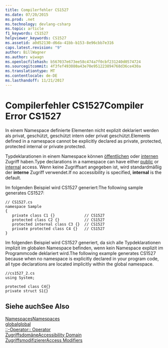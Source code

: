 ```yaml
---
title: Compilerfehler CS1527
ms.date: 07/20/2015
ms.prod: .net
ms.technology: devlang-csharp
ms.topic: article
f1_keywords: CS1527
helpviewer_keywords: CS1527
ms.assetid: a0d52130-d6da-41bb-b153-8e96cbb7e316
caps.latest.revision: "9"
author: BillWagner
ms.author: wiwagn
ms.openlocfilehash: b567037e673ee58c474a7f0cbf231240d0574724
ms.sourcegitcommit: 4f3fef493080a43e70e951223894768d36ce430a
ms.translationtype: MT
ms.contentlocale: de-DE
ms.lasthandoff: 11/21/2017
---
```

# <a name="compiler-error-cs1527"></a><span data-ttu-id="bf1fb-102">Compilerfehler CS1527</span><span class="sxs-lookup"><span data-stu-id="bf1fb-102">Compiler Error CS1527</span></span>
<span data-ttu-id="bf1fb-103">In einem Namespace definierte Elementen nicht explizit deklariert werden als privat, geschützt, geschützt intern oder privat geschützt.</span><span class="sxs-lookup"><span data-stu-id="bf1fb-103">Elements defined in a namespace cannot be explicitly declared as private, protected, protected internal or private protected.</span></span> 
  
 <span data-ttu-id="bf1fb-104">Typdeklarationen in einem Namespace können [öffentlichen](../../csharp/language-reference/keywords/public.md) oder [internen](../../csharp/language-reference/keywords/internal.md) Zugriff haben.</span><span class="sxs-lookup"><span data-stu-id="bf1fb-104">Type declarations in a namespace can have either [public](../../csharp/language-reference/keywords/public.md) or [internal](../../csharp/language-reference/keywords/internal.md) access.</span></span> <span data-ttu-id="bf1fb-105">Wenn keine Zugriffsart angegeben ist, wird standardmäßig der **interne** Zugriff verwendet.</span><span class="sxs-lookup"><span data-stu-id="bf1fb-105">If no accessibility is specified, **internal** is the default.</span></span>  
  
 <span data-ttu-id="bf1fb-106">Im folgenden Beispiel wird CS1527 generiert:</span><span class="sxs-lookup"><span data-stu-id="bf1fb-106">The following sample generates CS1527:</span></span>  
  
```  
// CS1527.cs  
namespace Sample  
{  
   private class C1 {}             // CS1527  
   protected class C2 {}           // CS1527  
   protected internal class C3 {}  // CS1527  
   private protected class C4 {}   // CS1527
}  
```  
  
 <span data-ttu-id="bf1fb-107">Im folgenden Beispiel wird CS1527 generiert, da sich alle Typdeklarationen implizit im globalen Namespace befinden, wenn kein Namespace explizit im Programmcode deklariert wird.</span><span class="sxs-lookup"><span data-stu-id="bf1fb-107">The following example generates CS1527 because when no namespace is explicitly declared in your program code, all type declarations are located implicitly within the global namespace.</span></span>  
  
```  
//cs1527_2.cs  
using System;  
  
protected class C4{}  
private struct S1{}  
```  
  
## <a name="see-also"></a><span data-ttu-id="bf1fb-108">Siehe auch</span><span class="sxs-lookup"><span data-stu-id="bf1fb-108">See Also</span></span>  
 [<span data-ttu-id="bf1fb-109">Namespaces</span><span class="sxs-lookup"><span data-stu-id="bf1fb-109">Namespaces</span></span>](../../csharp/programming-guide/namespaces/index.md)  
 [<span data-ttu-id="bf1fb-110">global</span><span class="sxs-lookup"><span data-stu-id="bf1fb-110">global</span></span>](../../csharp/language-reference/keywords/global.md)  
 [<span data-ttu-id="bf1fb-111">::-Operator</span><span class="sxs-lookup"><span data-stu-id="bf1fb-111">:: Operator</span></span>](../../csharp/language-reference/operators/namespace-alias-qualifer.md)  
 [<span data-ttu-id="bf1fb-112">Zugriffsdomäne</span><span class="sxs-lookup"><span data-stu-id="bf1fb-112">Accessibility Domain</span></span>](../../csharp/language-reference/keywords/accessibility-domain.md)  
 [<span data-ttu-id="bf1fb-113">Zugriffsmodifizierer</span><span class="sxs-lookup"><span data-stu-id="bf1fb-113">Access Modifiers</span></span>](../../csharp/programming-guide/classes-and-structs/access-modifiers.md)
